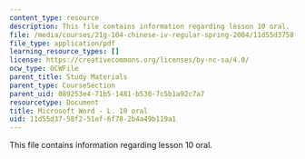 ```yaml
---
content_type: resource
description: This file contains information regarding lesson 10 oral.
file: /media/courses/21g-104-chinese-iv-regular-spring-2004/11d55d3758f251ef6f782b4a49b119a1_MIT21G_104S04_Oral_10.pdf
file_type: application/pdf
learning_resource_types: []
license: https://creativecommons.org/licenses/by-nc-sa/4.0/
ocw_type: OCWFile
parent_title: Study Materials
parent_type: CourseSection
parent_uid: 089253e4-71b5-1481-b530-7c5b1a92c7a7
resourcetype: Document
title: Microsoft Word - L. 10 oral
uid: 11d55d37-58f2-51ef-6f78-2b4a49b119a1
---
```

This file contains information regarding lesson 10 oral.